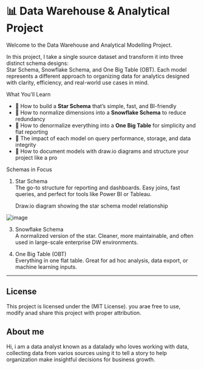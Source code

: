 # 📊 Data Warehouse & Analytical Project

Welcome to the Data Warehouse and Analytical Modelling Project. 

In this project, I take a single source dataset and transform it into three distinct schema designs:  
Star Schema, Snowflake Schema, and One Big Table (OBT). 
Each model represents a different approach to organizing data for analytics designed with clarity, efficiency, and real-world use cases in mind.

 What You'll Learn

- 🔹 How to build a **Star Schema** that’s simple, fast, and BI-friendly  
- 🔹 How to normalize dimensions into a **Snowflake Schema** to reduce redundancy  
- 🔹 How to denormalize everything into a **One Big Table** for simplicity and flat reporting  
- 🔹 The impact of each model on query performance, storage, and data integrity  
- 🔹 How to document models with draw.io diagrams and structure your project like a pro  

 Schemas in Focus

 1. Star Schema  
The go-to structure for reporting and dashboards. Easy joins, fast queries, and perfect for tools like Power BI or Tableau.

     Draw.io diagram showing the star schema model relationship

 ![image](https://github.com/user-attachments/assets/f1a60e58-7bd2-4051-b17b-39f47907c34a)

3.  Snowflake Schema  
A normalized version of the star. Cleaner, more maintainable, and often used in large-scale enterprise DW environments.

 4. One Big Table (OBT)  
Everything in one flat table. Great for ad hoc analysis, data export, or machine learning inputs.

---
## License

This project is licensed under the (MIT License). you arae free to use, modify anad share this project with proper attribution.

## About me
Hi, i am a data analyst known as a datalady who loves working with data, collecting data from varios sources using it to tell a story to help organization make insightful decisions for business growth.
 
